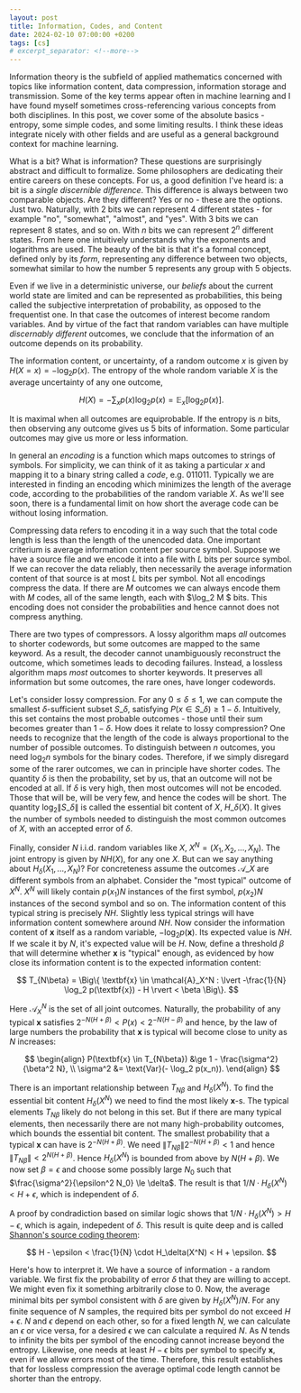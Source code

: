 ```yaml
---
layout: post
title: Information, Codes, and Content
date: 2024-02-10 07:00:00 +0200
tags: [cs]
# excerpt_separator: <!--more-->
---
```


Information theory is the subfield of applied mathematics concerned with topics like information content, data compression, information storage and transmission. Some of the key terms appear often in machine learning and I have found myself sometimes cross-referencing various concepts from both disciplines. In this post, we cover some of the absolute basics - entropy, some simple codes, and some limiting results. I think these ideas integrate nicely with other fields and are useful as a general background context for machine learning.

What is a bit? What is information? These questions are surprisingly abstract and difficult to formalize. Some philosophers are dedicating their entire careers on these concepts. For us, a good definition I've heard is: a bit is a *single discernible difference*. This difference is always between two comparable objects. Are they different? Yes or no - these are the options. Just two. Naturally, with 2 bits we can represent 4 different states - for example "no", "somewhat", "almost", and "yes". With 3 bits we can represent 8 states, and so on. With $n$ bits we can represent $2^n$ different states. From here one intuitively understands why the exponents and logarithms are used. The beauty of the bit is that it's a formal concept, defined only by its *form*, representing any difference between two objects, somewhat similar to how the number 5 represents any group with 5 objects.

Even if we live in a deterministic universe, our *beliefs* about the current world state are limited and can be represented as probabilities, this being called the subjective interpretation of probability, as opposed to the frequentist one. In that case the outcomes of interest become random variables. And by virtue of the fact that random variables can have multiple *discernably different* outcomes, we conclude that the information of an outcome depends on its probability.

The information content, or uncertainty, of a random outcome $x$ is given by $H(X = x) = -\log_2 p(x)$. The entropy of the whole random variable $X$ is the average uncertainty of any one outcome, 

$$
H(X) = -\sum_{x} p(x) \log_2 p(x) = \mathbb{E}_x[\log_2 p(x)].
$$

It is maximal when all outcomes are equiprobable. If the entropy is $n$ bits, then observing any outcome gives us 5 bits of information. Some particular outcomes may give us more or less information.

In general an *encoding* is a function which maps outcomes to strings of symbols. For simplicity, we can think of it as taking a particular $x$ and mapping it to a binary string called a *code*, e.g. $011011$. Typically we are interested in finding an encoding which minimizes the length of the average code, according to the probabilities of the random variable $X$. As we'll see soon, there is a fundamental limit on how short the average code can be without losing information.

Compressing data refers to encoding it in a way such that the total code length is less than the length of the unencoded data. One important criterium is average information content per source symbol. Suppose we have a source file and we encode it into a file with $L$ bits per source symbol. If we can recover the data reliably, then necessarily the average information content of that source is at most $L$ bits per symbol. Not all encodings compress the data. If there are $M$ outcomes we can always encode them with $M$ codes, all of the same length, each with $\log_2 M $ bits. This encoding does not consider the probabilities and hence cannot does not compress anything. 

There are two types of compressors. А lossy algorithm maps *all* outcomes to shorter codewords, but some outcomes are mapped to the same keyword. As a result, the decoder cannot unambiguously reconstruct the outcome, which sometimes leads to decoding failures. Instead, a lossless algorithm maps *most* outcomes to shorter keywords. It preserves all information but some outcomes, the rare ones, have longer codewords.

Let's consider lossy compression. For any $0 \le \delta \le 1$, we can compute the smallest $\delta$-sufficient subset $S\_\delta$, satisfying $P( x \in S\_\delta) \ge 1 - \delta$. Intuitively, this set contains the most probable outcomes - those until their sum becomes greater than $1 - \delta$. How does it relate to lossy compression? One needs to recognize that the length of the code is always proportional to the number of possible outcomes. To distinguish between $n$ outcomes, you need $\log_2 n$ symbols for the binary codes. Therefore, if we simply disregard some of the rarer outcomes, we can in principle have shorter codes. The quantity $\delta$ is then the probability, set by us, that an outcome will not be encoded at all. If $\delta$ is very high, then most outcomes will not be encoded. Those that will be, will be very few, and hence the codes will be short. The quantity $\log_2 \| S\_\delta \|$ is called the essential bit content of $X$, $H\_\delta(X)$. It gives the number of symbols needed to distinguish the most common outcomes of $X$, with an accepted error of $\delta$.

Finally, consider $N$ i.i.d. random variables like $X$, $X^N = (X_1, X_2, ..., X_N)$. The joint entropy is given by $NH(X)$, for any one $X$. But can we say anything about $H_\delta(X_1, ..., X_N)$? For concreteness assume the outcomes $\mathcal{A}\_X$ are different symbols from an alphabet. Consider the "most typical" outcome of $X^N$. $X^N$ will likely contain $p(x_1)N$ instances of the first symbol, $p(x_2)N$ instances of the second symbol and so on. The information content of this typical string is precisely $NH$. Slightly less typical strings will have information content somewhere around $NH$. Now consider the information content of $\textbf{x}$ itself as a random variable, $-\log_2 p(\textbf{x})$. Its expected value is $NH$. If we scale it by $N$, it's expected value will be $H$. Now, define a threshold $\beta$ that will determine whether $\textbf{x}$ is "typical" enough, as evidenced by how close its information content is to the expected information content:

$$
T_{N\beta} = \Big\{ \textbf{x} \in \mathcal{A}_X^N : \lvert  -\frac{1}{N} \log_2 p(\textbf{x})  - H \rvert < \beta \Big\}.
$$

Here $\mathcal{A}_X^N$ is the set of all joint outcomes. Naturally, the probability of any typical $\textbf{x}$ satisfies 
$2^{-N(H + \beta)} < P(x) < 2^{-N(H - \beta)}$ and hence, by the law of large numbers the probability that $\textbf{x}$ is typical will become close to unity as $N$ increases:

$$
\begin{align}
P(\textbf{x} \in T_{N\beta}) &\ge 1 - \frac{\sigma^2}{\beta^2 N}, \\
\sigma^2 &= \text{Var}(- \log_2 p(x_n)).
\end{align}
$$

There is an important relationship between $T_{N\beta}$ and $H_\delta(X^N)$. To find the essential bit content $H_\delta(X^N)$ we need to find the most likely $\textbf{x}$-s. The typical elements $T_{N \beta}$ likely do not belong in this set. But if there are many typical elements, then necessarily there are not many high-probability outcomes, which bounds the essential bit content. The smallest probability that a typical $\textbf{x}$ can have is $2^{-N(H + \beta)}$. We need $\| T_{N\beta}\| 2^{-N(H + \beta)} < 1$ and hence $\| T_{N\beta} \| < 2^{N(H + \beta)}$. Hence $H_\delta(X^N)$ is bounded from above by $N(H + \beta)$. We now set $\beta = \epsilon$ and choose some possibly large $N_0$ such that $\frac{\sigma^2}{\epsilon^2 N_0} \le \delta$. The result is that $1/N \cdot H_\delta(X^N) < H + \epsilon$, which is independent of $\delta$.

A proof by condradiction based on similar logic shows that $1/N \cdot H_\delta(X^N) > H - \epsilon$, which is again, indepedent of $\delta$. This result is quite deep and is called [Shannon's source coding theorem](https://en.wikipedia.org/wiki/Shannon%27s_source_coding_theorem):

$$
 H - \epsilon < \frac{1}{N} \cdot H_\delta(X^N) <  H + \epsilon.
$$

Here's how to interpret it. We have a source of information - a random variable. We first fix the probability of error $\delta$ that they are willing to accept. We might even fix it something arbitrarily close to $0$. Now, the average minimal bits per symbol consistent with $\delta$ are given by $H_\delta(X^N)/N$. For any finite sequence of $N$ samples, the required bits per symbol do not exceed $H + \epsilon$. $N$ and $\epsilon$ depend on each other, so for a fixed length $N$, we can calculate an $\epsilon$ or vice versa, for a desired $\epsilon$ we can calculate a required $N$. As $N$ tends to infinity the bits per symbol of the encoding cannot increase beyond the entropy. Likewise, one needs at least $H-\epsilon$ bits per symbol to specify $\textbf{x}$, even if we allow errors most of the time. Therefore, this result establishes that for lossless compression the average optimal code length cannot be shorter than the entropy.